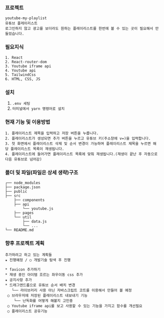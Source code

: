 ### 프로젝트

```
youtube-my-playlist
유튜브 플레이리스트
로그인하지 않고 광고를 보더라도 원하는 플레이리스트를 한번에 볼 수 있는 곳이 필요해서 만들었습니다.
```

### 필요지식

```
1. React
2. React-router-dom
3. Youtube iframe api
4. Youtube api
5. TailwindCss
6. HTML, CSS, JS
```

###

### 설치

1. `.env 세팅`
2. `터미널에서 yarn 명령어로 설치`

### 현재 기능 및 이용방법

```
1. 플레이리스트 제목을 입력하고 저장 버튼을 누릅니다.
2. 플레이리스트가 생성되면 추가 버튼을 누르고 유튜브 키(주소창에 v=)을 입력합니다.
3. 첫 화면에서 플레이리스트 삭제 및 순서 변경이 가능하며 플레이리스트 제목을 누르면 해당 플레이리스트 목록이 재생됩니다.
4. 플레이리스트에 들어가면 플레이리스트 목록에 맞춰 재생됩니다.(재생이 끝난 후 자동으로 다음 유튜브로 넘어감)
```

### 폴더 및 파일(파일은 상세 생략)구조

```
┌── node_modules
├── package.json
├── public
├── src
    ├── components
    ├── api
        └── youtube.js
    ├── pages
    └── util
        ├── data.js
        └── ...
└── README.md
```

### 향후 프로젝트 계획

```
추가하려고 하고 있는 계획들
★ 진행예정 / ○ 개발기술 탐색 후 진행

* favicon 추가하기
* 재생 중인 아이템 흐르는 좌우이동 css 추가
★ 공지사항 추가
* 드래그앤드롭으로 유튜브 순서 배치 변경
   └── 라이브러리 사용 아닌 자바스크립트 코트를 이용해서 만들어 볼 예정
 ○ 브라우저에 저장된 플레이리스트 내보내기 기능
    └── 난독화를 어떻게 해볼지 고민중
 ○ Youtube iframe api를 보고 사용할 수 있는 기능을 가지고 함수를 개선필요
 ○ 플레이리스트 공유기능
```
